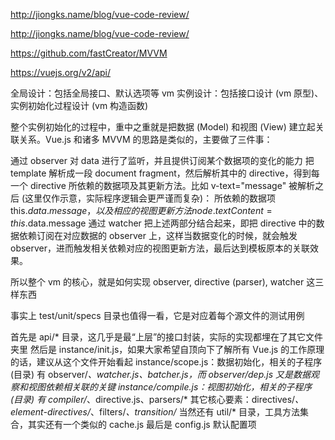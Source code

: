 http://jiongks.name/blog/vue-code-review/

http://jiongks.name/blog/vue-code-review/

https://github.com/fastCreator/MVVM


https://vuejs.org/v2/api/

全局设计：包括全局接口、默认选项等
vm 实例设计：包括接口设计 (vm 原型)、实例初始化过程设计 (vm 构造函数)

整个实例初始化的过程中，重中之重就是把数据 (Model) 和视图 (View) 建立起关联关系。Vue.js 和诸多 MVVM 的思路是类似的，主要做了三件事：

通过 observer 对 data 进行了监听，并且提供订阅某个数据项的变化的能力
把 template 解析成一段 document fragment，然后解析其中的 directive，得到每一个 directive 所依赖的数据项及其更新方法。比如 v-text="message" 被解析之后 (这里仅作示意，实际程序逻辑会更严谨而复杂)：
所依赖的数据项 this.$data.message，以及
相应的视图更新方法 node.textContent = this.$data.message
通过 watcher 把上述两部分结合起来，即把 directive 中的数据依赖订阅在对应数据的 observer 上，这样当数据变化的时候，就会触发 observer，进而触发相关依赖对应的视图更新方法，最后达到模板原本的关联效果。

所以整个 vm 的核心，就是如何实现 observer, directive (parser), watcher 这三样东西

事实上 test/unit/specs 目录也值得一看，它是对应着每个源文件的测试用例

首先是 api/* 目录，这几乎是最“上层”的接口封装，实际的实现都埋在了其它文件夹里
然后是 instance/init.js，如果大家希望自顶向下了解所有 Vue.js 的工作原理的话，建议从这个文件开始看起
instance/scope.js：数据初始化，相关的子程序 (目录) 有 observer/*、watcher.js、batcher.js，而 observer/dep.js 又是数据观察和视图依赖相关联的关键
instance/compile.js：视图初始化，相关的子程序 (目录) 有 compiler/*、directive.js、parsers/*
其它核心要素：directives/*、element-directives/*、filters/*、transition/*
当然还有 util/* 目录，工具方法集合，其实还有一个类似的 cache.js
最后是 config.js 默认配置项